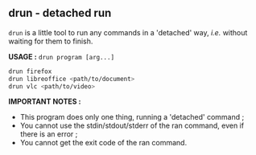 ## drun - detached run

`drun` is a little tool to run any commands in a 'detached' way, _i.e._ without waiting for them to finish.

**USAGE :** `drun program [arg...]`

```sh
drun firefox
drun libreoffice <path/to/document>
drun vlc <path/to/video>
```

**IMPORTANT NOTES :**

- This program does only one thing, running a 'detached' command ;
- You cannot use the stdin/stdout/stderr of the ran command, even if there is an error ;
- You cannot get the exit code of the ran command.
